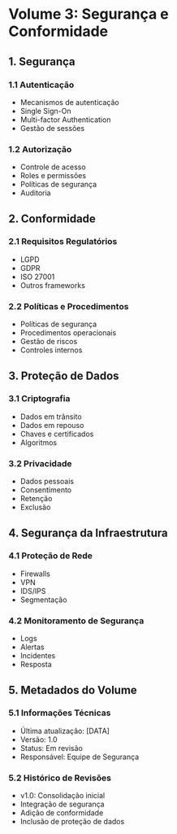 # Volume 3: Segurança e Conformidade

## 1. Segurança

### 1.1 Autenticação
- Mecanismos de autenticação
- Single Sign-On
- Multi-factor Authentication
- Gestão de sessões

### 1.2 Autorização
- Controle de acesso
- Roles e permissões
- Políticas de segurança
- Auditoria

## 2. Conformidade

### 2.1 Requisitos Regulatórios
- LGPD
- GDPR
- ISO 27001
- Outros frameworks

### 2.2 Políticas e Procedimentos
- Políticas de segurança
- Procedimentos operacionais
- Gestão de riscos
- Controles internos

## 3. Proteção de Dados

### 3.1 Criptografia
- Dados em trânsito
- Dados em repouso
- Chaves e certificados
- Algoritmos

### 3.2 Privacidade
- Dados pessoais
- Consentimento
- Retenção
- Exclusão

## 4. Segurança da Infraestrutura

### 4.1 Proteção de Rede
- Firewalls
- VPN
- IDS/IPS
- Segmentação

### 4.2 Monitoramento de Segurança
- Logs
- Alertas
- Incidentes
- Resposta

## 5. Metadados do Volume

### 5.1 Informações Técnicas
- Última atualização: [DATA]
- Versão: 1.0
- Status: Em revisão
- Responsável: Equipe de Segurança

### 5.2 Histórico de Revisões
- v1.0: Consolidação inicial
- Integração de segurança
- Adição de conformidade
- Inclusão de proteção de dados 